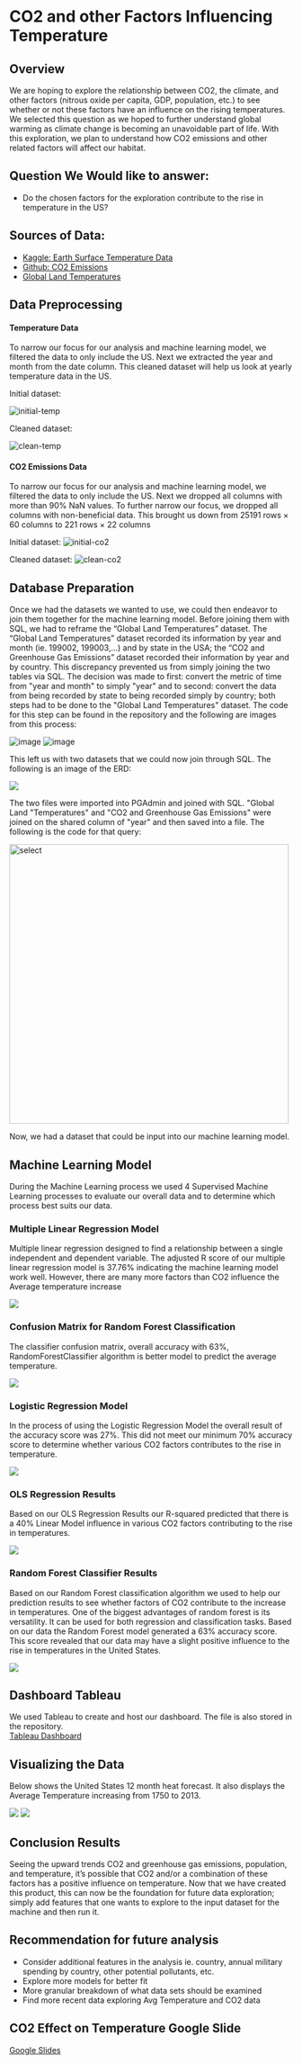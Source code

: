 # CO2 and other Factors Influencing Temperature
 
## Overview
We are hoping to explore the relationship between CO2, the climate, and other factors (nitrous oxide per capita, GDP, population, etc.) to see whether or not these factors have an influence on the rising temperatures. We selected this question as we hoped to further understand global warming as climate change is becoming an unavoidable part of life. With this exploration, we plan to understand how CO2 emissions and other related factors will affect our habitat.

## Question We Would like to answer:
- Do the chosen factors for the exploration contribute to the rise in temperature in the US?

## Sources of Data:
- [Kaggle: Earth Surface Temperature Data](https://www.kaggle.com/datasets/berkeleyearth/climate-change-earth-surface-temperature-data)
- [Github: CO2 Emissions](https://github.com/owid/co2-data)
- [Global Land Temperatures](http://berkeleyearth.org/data-visualization/)


## Data Preprocessing
#### Temperature Data
To narrow our focus for our analysis and machine learning model, we filtered the data to only include the US. Next we extracted the year and month from the date column. This cleaned dataset will help us look at yearly temperature data in the US.

Initial dataset:

![initial-temp](https://github.com/moesteelo/Predict-CO2-With-Data/blob/judyw/img/temp-cleaning-img/initial.PNG)

Cleaned dataset:

![clean-temp](https://github.com/moesteelo/Predict-CO2-With-Data/blob/judyw/img/temp-cleaning-img/clean.PNG)

#### CO2 Emissions Data
To narrow our focus for our analysis and machine learning model, we filtered the data to only include the US. Next we dropped all columns with more than 90% NaN values. To further narrow our focus, we dropped all columns with non-beneficial data. This brought us down from 25191 rows × 60 columns to 221 rows × 22 columns

Initial dataset:
![initial-co2](https://github.com/moesteelo/Predict-CO2-With-Data/blob/judyw/img/co2-cleaning-img/initial.PNG)

Cleaned dataset:
![clean-co2](https://github.com/moesteelo/Predict-CO2-With-Data/blob/judyw/img/co2-cleaning-img/clean.PNG)

## Database Preparation

Once we had the datasets we wanted to use, we could then endeavor to join them together for the machine learning model. Before joining them with SQL, we had to reframe the “Global Land Temperatures” dataset. The “Global Land Temperatures” dataset recorded its information by year and month (ie. 199002, 199003,...) and by state in the USA; the “CO2 and Greenhouse Gas Emissions” dataset recorded their information by year and by country. This discrepancy prevented us from simply joining the two tables via SQL. The decision was made to first: convert the metric of time from "year and month" to simply "year" and to second: convert the data from being recorded by state to being recorded simply by country; both steps had to be done to the "Global Land Temperatures" dataset. The code for this step can be found in the repository and the following are images from this process: <br/>

![image](https://user-images.githubusercontent.com/72320203/160339892-1461afb0-f662-42a3-9faf-aec5734e7807.png) 
![image](https://user-images.githubusercontent.com/72320203/160340006-fff351e2-92a4-4ee5-85a8-75091608b112.png)

This left us with two datasets that we could now join through SQL. The following is an image of the ERD:<br/>

<img src= "img/erd.PNG" >

The two files were imported into PGAdmin and joined with SQL. "Global Land "Temperatures" and "CO2 and Greenhouse Gas Emissions" were joined on the shared column of "year" and then saved into a file. The following is the code for that query: <br/>

<img width="497" alt="select" src="https://user-images.githubusercontent.com/72320203/160341352-087bc044-4d4c-4bc8-b509-d1c49fae6394.PNG">

Now, we had a dataset that could be input into our machine learning model.

## Machine Learning Model

During the Machine Learning process we used 4 Supervised Machine Learning processes to evaluate our overall data and to determine which process best suits our data.

### **Multiple Linear Regression Model**

Multiple linear regression designed to find a relationship between a single independent and dependent variable. The adjusted R score of our multiple linear regression model is 37.76% indicating the machine learning model work well. However, there are many more factors than CO2 influence the Average temperature increase

<img src= "img/Multiple_Linear_Regression.png">

### **Confusion Matrix for Random Forest Classification**

The classifier confusion matrix, overall accuracy with 63%, RandomForestClassifier algorithm is better model to predict the average temperature. 

<img src= "img/Confusion_matrix.png" >

### **Logistic Regression Model**

In the process of using the Logistic Regression Model the overall result of the accuracy score was 27%. This did not meet our minimum 70% accuracy score to determine whether various CO2 factors contributes to the rise in temperature.

<img src= "img/Logistic Rgression Model.png" >

### **OLS Regression Results**

Based on our OLS Regression Results our R-squared predicted that there is a 40% Linear Model influence in various CO2 factors contributing to the rise in temperatures.

<img src= "img/OLS Regression Results.png" >

### **Random Forest Classifier Results**

Based on our Random Forest classification algorithm we used to help our prediction results to see whether factors of CO2 contribute to the increase in temperatures.  One of the biggest advantages of random forest is its versatility. It can be used for both regression and classification tasks. Based on our data the Random Forest model generated a 63% accuracy score. This score revealed that our data may have a slight positive influence to the rise in temperatures in the United States.

<img src= "img/Random Forest Classifier.png" >


## Dashboard Tableau
We used Tableau to create and host our dashboard. The file is also stored in the repository. <br/>
[Tableau Dashboard](https://public.tableau.com/app/profile/jun6899/viz/ChangesinAverageUSTemperaturesCO2andCompany/Dashboard1)

## Visualizing the Data

Below shows the United States 12 month heat forecast. It also displays the Average Temperature increasing from 1750 to 2013.

<img src= "img/United States 12 Month Temp.png"  >
<img src= "img/AVG Temperature display by years ML process.png"  >

## Conclusion Results

Seeing the upward trends CO2 and greenhouse gas emissions, population, and temperature, it’s possible that CO2 and/or a combination of these factors has a positive influence on temperature. Now that we have created this product, this can now be the foundation for future data exploration; simply add features that one wants to explore to the input dataset for the machine and then run it.

## Recommendation for future analysis

- Consider additional features in the analysis ie. country, annual military spending by country, other potential pollutants, etc.
- Explore more models for better fit
- More granular breakdown of what data sets should be examined 
- Find more recent data exploring Avg Temperature and CO2 data 


## CO2 Effect on Temperature Google Slide

[Google Slides](https://docs.google.com/presentation/d/1ufzwVPUsOWHUAslN3fsjy4kuGSDC7MxnokdIxQLYEQk/edit?usp=sharing)
